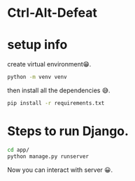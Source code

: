 # Ctrl-Alt-Defeat

# setup info

create virtual environment😁.
```bash
python -m venv venv
```

then install all the dependencies 😅.

```bash
pip install -r requirements.txt
```
# Steps to run Django.

```bash
cd app/
python manage.py runserver
```
Now you can interact with server 😀.

